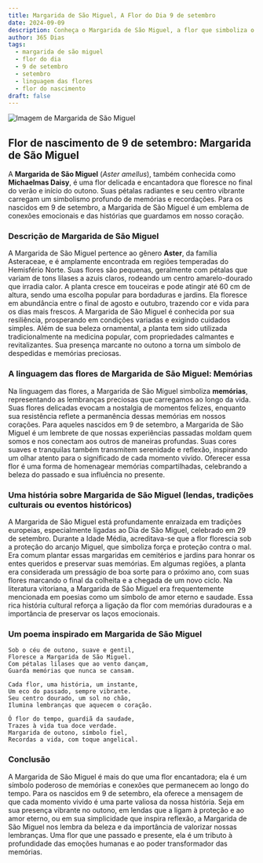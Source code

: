 ```yaml
---
title: Margarida de São Miguel, A Flor do Dia 9 de setembro
date: 2024-09-09
description: Conheça o Margarida de São Miguel, a flor que simboliza o dia 9 de setembro e seu significado 'Memórias'. Explore a beleza e o simbolismo desta flor encantadora.
author: 365 Dias
tags:
  - margarida de são miguel
  - flor do dia
  - 9 de setembro
  - setembro
  - linguagem das flores
  - flor do nascimento
draft: false
---
```


![Imagem de Margarida de São Miguel](https://cdn.pixabay.com/photo/2020/10/05/17/32/nature-5630214_960_720.jpg#center)


## Flor de nascimento de 9 de setembro: Margarida de São Miguel

A **Margarida de São Miguel** (_Aster amellus_), também conhecida como **Michaelmas Daisy**, é uma flor delicada e encantadora que floresce no final do verão e início do outono. Suas pétalas radiantes e seu centro vibrante carregam um simbolismo profundo de memórias e recordações. Para os nascidos em 9 de setembro, a Margarida de São Miguel é um emblema de conexões emocionais e das histórias que guardamos em nosso coração.

### Descrição de Margarida de São Miguel

A Margarida de São Miguel pertence ao gênero **Aster**, da família Asteraceae, e é amplamente encontrada em regiões temperadas do Hemisfério Norte. Suas flores são pequenas, geralmente com pétalas que variam de tons lilases a azuis claros, rodeando um centro amarelo-dourado que irradia calor. A planta cresce em touceiras e pode atingir até 60 cm de altura, sendo uma escolha popular para bordaduras e jardins. Ela floresce em abundância entre o final de agosto e outubro, trazendo cor e vida para os dias mais frescos. A Margarida de São Miguel é conhecida por sua resiliência, prosperando em condições variadas e exigindo cuidados simples. Além de sua beleza ornamental, a planta tem sido utilizada tradicionalmente na medicina popular, com propriedades calmantes e revitalizantes. Sua presença marcante no outono a torna um símbolo de despedidas e memórias preciosas.

### A linguagem das flores de Margarida de São Miguel: Memórias

Na linguagem das flores, a Margarida de São Miguel simboliza **memórias**, representando as lembranças preciosas que carregamos ao longo da vida. Suas flores delicadas evocam a nostalgia de momentos felizes, enquanto sua resistência reflete a permanência dessas memórias em nossos corações. Para aqueles nascidos em 9 de setembro, a Margarida de São Miguel é um lembrete de que nossas experiências passadas moldam quem somos e nos conectam aos outros de maneiras profundas. Suas cores suaves e tranquilas também transmitem serenidade e reflexão, inspirando um olhar atento para o significado de cada momento vivido. Oferecer essa flor é uma forma de homenagear memórias compartilhadas, celebrando a beleza do passado e sua influência no presente.

### Uma história sobre Margarida de São Miguel (lendas, tradições culturais ou eventos históricos)

A Margarida de São Miguel está profundamente enraizada em tradições europeias, especialmente ligadas ao Dia de São Miguel, celebrado em 29 de setembro. Durante a Idade Média, acreditava-se que a flor florescia sob a proteção do arcanjo Miguel, que simboliza força e proteção contra o mal. Era comum plantar essas margaridas em cemitérios e jardins para honrar os entes queridos e preservar suas memórias. Em algumas regiões, a planta era considerada um presságio de boa sorte para o próximo ano, com suas flores marcando o final da colheita e a chegada de um novo ciclo. Na literatura vitoriana, a Margarida de São Miguel era frequentemente mencionada em poesias como um símbolo de amor eterno e saudade. Essa rica história cultural reforça a ligação da flor com memórias duradouras e a importância de preservar os laços emocionais.

### Um poema inspirado em Margarida de São Miguel

```
Sob o céu de outono, suave e gentil,  
Floresce a Margarida de São Miguel.  
Com pétalas lilases que ao vento dançam,  
Guarda memórias que nunca se cansam.  

Cada flor, uma história, um instante,  
Um eco do passado, sempre vibrante.  
Seu centro dourado, um sol no chão,  
Ilumina lembranças que aquecem o coração.  

Ó flor do tempo, guardiã da saudade,  
Trazes à vida tua doce verdade.  
Margarida de outono, símbolo fiel,  
Recordas a vida, com toque angelical.  
```

### Conclusão

A Margarida de São Miguel é mais do que uma flor encantadora; ela é um símbolo poderoso de memórias e conexões que permanecem ao longo do tempo. Para os nascidos em 9 de setembro, ela oferece a mensagem de que cada momento vivido é uma parte valiosa da nossa história. Seja em sua presença vibrante no outono, em lendas que a ligam à proteção e ao amor eterno, ou em sua simplicidade que inspira reflexão, a Margarida de São Miguel nos lembra da beleza e da importância de valorizar nossas lembranças. Uma flor que une passado e presente, ela é um tributo à profundidade das emoções humanas e ao poder transformador das memórias.